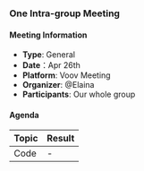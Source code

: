 ### One Intra-group Meeting

#### Meeting Information
- **Type**: General
- **Date**：Apr 26th
- **Platform**: Voov Meeting
- **Organizer**: @Elaina
- **Participants**: Our whole group

#### Agenda
|Topic|Result|
|-|-|
|Code|-|
